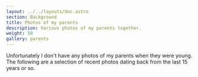 ```yaml
---
layout: ../../layouts/doc.astro
section: Background
title: Photos of my parents
description: Various photos of my parents together.
weight: 50
gallery: parents
---
```

Unfortunately I don't have any photos of my parents when they were young. The
following are a selection of recent photos dating back from the last 15 years
or so.
